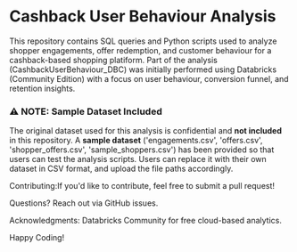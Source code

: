 # Cashback User Behaviour Analysis
This repository contains SQL queries and Python scripts used to analyze shopper engagements, offer redemption, and customer behaviour for a cashback-based shopping platiform. Part of the analysis (CashbackUserBehaviour_DBC) was initially performed using Databricks (Community Edition) with a focus on user behaviour, conversion funnel, and retention insights. 
### ⚠ NOTE: Sample Dataset Included
The original dataset used for this analysis is confidential and **not included** in this repository.
A **sample dataset** ('engagements.csv', 'offers.csv', 'shopper_offers.csv', 'sample_shoppers.csv') has been provided so that users can test the analysis scripts.
Users can replace it with their own dataset in CSV format, and upload the file paths accordingly.


Contributing:If you'd like to contribute, feel free to submit a pull request!

Questions? Reach out via GitHub issues.

Acknowledgments: Databricks Community for free cloud-based analytics.

Happy Coding!
